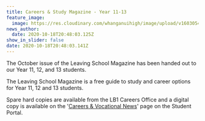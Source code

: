 ```yaml
---
title: Careers & Study Magazine - Year 11-13
feature_image:
  image: https://res.cloudinary.com/whanganuihigh/image/upload/v1603054330/News/Leaving_School_Magazine_Oct_2020_issue.jpg
news_author:
  date: 2020-10-18T20:48:03.125Z
show_in_slider: false
date: 2020-10-18T20:48:03.141Z
---
```

The October issue of the Leaving School Magazine has been handed out to our Year 11, 12, and 13 students. 

The Leaving School Magazine is a free guide to study and career options for Year 11, 12 and 13 students. 

Spare hard copies are available from the LB1 Careers Office and a digital copy is available on the '[Careers & Vocational News](https://www.whanganuihigh.school.nz/news-and-events/careers-and-vocational/)' page on the Student Portal.